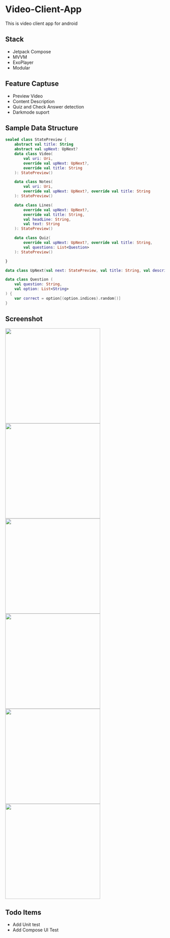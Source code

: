 # Video-Client-App

This is video client app for android
## Stack
- Jetpack Compose
- MVVM
- ExoPlayer
- Modular

## Feature Captuse
- Preview Video
- Content Description
- Quiz and Check Answer detection
- Darkmode suport

## Sample Data Structure
```kotlin
sealed class StatePreview {
    abstract val title: String
    abstract val upNext: UpNext?
    data class Video(
        val uri: Uri,
        override val upNext: UpNext?,
        override val title: String
    ): StatePreview()

    data class Notes(
        val uri: Uri,
        override val upNext: UpNext?, override val title: String
    ): StatePreview()

    data class Lines(
        override val upNext: UpNext?,
        override val title: String,
        val headLine: String,
        val text: String
    ): StatePreview()

    data class Quiz(
        override val upNext: UpNext?, override val title: String,
        val questions: List<Question>
    ): StatePreview()

}

data class UpNext(val next: StatePreview, val title: String, val description: String)

data class Question (
    val question: String,
    val option: List<String>
) {
    var correct = option[(option.indices).random()]
}
```

## Screenshot

<img src='screenshot/photo_2023-10-31_15-34-55.jpg' width='300'><img src='screenshot/photo_2023-10-31_15-34-58.jpg' width='300'><img src='screenshot/photo_2023-10-31_15-35-02.jpg' width='300'><img src='screenshot/photo_2023-10-31_15-35-05.jpg' width='300'><img src='screenshot/photo_2023-10-31_15-40-03.jpg' width='300'><img src='screenshot/photo_2023-10-31_15-40-00.jpg' width='300'>



## Todo Items
- Add Unit test
- Add Compose UI Test
